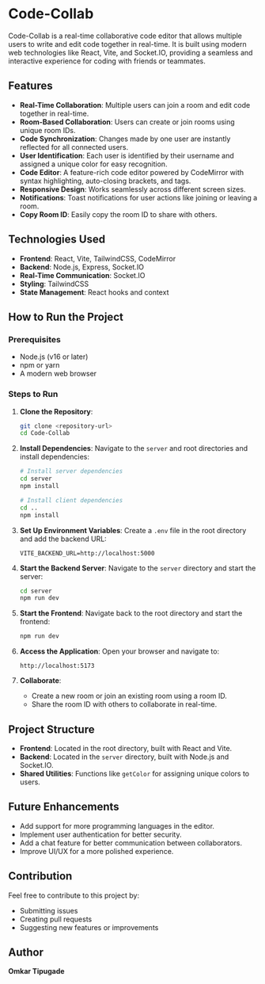 # Code-Collab

Code-Collab is a real-time collaborative code editor that allows multiple users to write and edit code together in real-time. It is built using modern web technologies like React, Vite, and Socket.IO, providing a seamless and interactive experience for coding with friends or teammates.

## Features

- **Real-Time Collaboration**: Multiple users can join a room and edit code together in real-time.
- **Room-Based Collaboration**: Users can create or join rooms using unique room IDs.
- **Code Synchronization**: Changes made by one user are instantly reflected for all connected users.
- **User Identification**: Each user is identified by their username and assigned a unique color for easy recognition.
- **Code Editor**: A feature-rich code editor powered by CodeMirror with syntax highlighting, auto-closing brackets, and tags.
- **Responsive Design**: Works seamlessly across different screen sizes.
- **Notifications**: Toast notifications for user actions like joining or leaving a room.
- **Copy Room ID**: Easily copy the room ID to share with others.

## Technologies Used

- **Frontend**: React, Vite, TailwindCSS, CodeMirror
- **Backend**: Node.js, Express, Socket.IO
- **Real-Time Communication**: Socket.IO
- **Styling**: TailwindCSS
- **State Management**: React hooks and context

## How to Run the Project

### Prerequisites

- Node.js (v16 or later)
- npm or yarn
- A modern web browser

### Steps to Run

1. **Clone the Repository**:
   ```bash
   git clone <repository-url>
   cd Code-Collab
   ```

2. **Install Dependencies**:
   Navigate to the `server` and root directories and install dependencies:
   ```bash
   # Install server dependencies
   cd server
   npm install

   # Install client dependencies
   cd ..
   npm install
   ```

3. **Set Up Environment Variables**:
   Create a `.env` file in the root directory and add the backend URL:
   ```
   VITE_BACKEND_URL=http://localhost:5000
   ```

4. **Start the Backend Server**:
   Navigate to the `server` directory and start the server:
   ```bash
   cd server
   npm run dev
   ```

5. **Start the Frontend**:
   Navigate back to the root directory and start the frontend:
   ```bash
   npm run dev
   ```

6. **Access the Application**:
   Open your browser and navigate to:
   ```
   http://localhost:5173
   ```

7. **Collaborate**:
   - Create a new room or join an existing room using a room ID.
   - Share the room ID with others to collaborate in real-time.

## Project Structure

- **Frontend**: Located in the root directory, built with React and Vite.
- **Backend**: Located in the `server` directory, built with Node.js and Socket.IO.
- **Shared Utilities**: Functions like `getColor` for assigning unique colors to users.

## Future Enhancements

- Add support for more programming languages in the editor.
- Implement user authentication for better security.
- Add a chat feature for better communication between collaborators.
- Improve UI/UX for a more polished experience.

## Contribution

Feel free to contribute to this project by:
- Submitting issues
- Creating pull requests
- Suggesting new features or improvements

## Author

**Omkar Tipugade**
